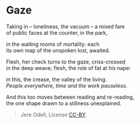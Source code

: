 # Gaze

Taking in – loneliness, the vacuum – a mixed fare  
of public faces at the counter, in the park,

in the waiting rooms of mortality: each  
its own map of the unspoken lost, awaited.

Flesh, her check turns to the gaze, criss-crossed  
in the deep weave; flesh, the role of fat at his nape:

in this, the crease, the valley of the living.  
*People everywhere, time and the work pauseless.*

And this too moves between reading and re-reading,  
the one shape drawn to a stillness unexplained.



>Jere Odell, License [CC-BY](https://creativecommons.org/licenses/by/4.0/).